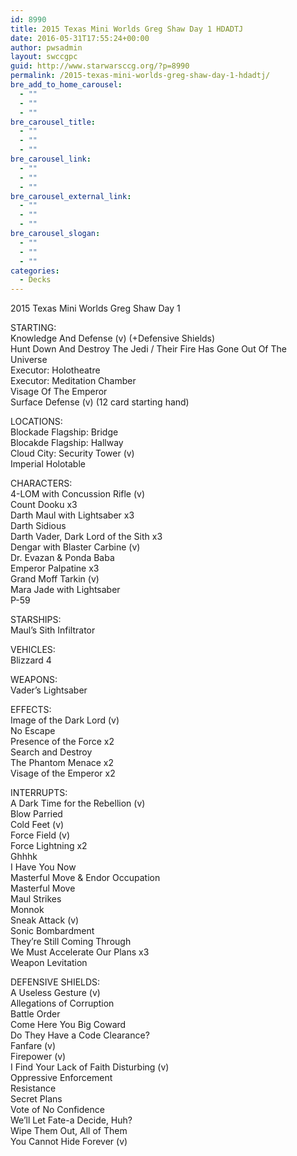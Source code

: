 ```yaml
---
id: 8990
title: 2015 Texas Mini Worlds Greg Shaw Day 1 HDADTJ
date: 2016-05-31T17:55:24+00:00
author: pwsadmin
layout: swccgpc
guid: http://www.starwarsccg.org/?p=8990
permalink: /2015-texas-mini-worlds-greg-shaw-day-1-hdadtj/
bre_add_to_home_carousel:
  - ""
  - ""
  - ""
bre_carousel_title:
  - ""
  - ""
  - ""
bre_carousel_link:
  - ""
  - ""
  - ""
bre_carousel_external_link:
  - ""
  - ""
  - ""
bre_carousel_slogan:
  - ""
  - ""
  - ""
categories:
  - Decks
---
```

2015 Texas Mini Worlds Greg Shaw Day 1

STARTING:  
Knowledge And Defense (v) (+Defensive Shields)  
Hunt Down And Destroy The Jedi / Their Fire Has Gone Out Of The Universe  
Executor: Holotheatre  
Executor: Meditation Chamber  
Visage Of The Emperor  
Surface Defense (v) (12 card starting hand)

LOCATIONS:  
Blockade Flagship: Bridge  
Blocakde Flagship: Hallway  
Cloud City: Security Tower (v)  
Imperial Holotable

CHARACTERS:  
4-LOM with Concussion Rifle (v)  
Count Dooku x3  
Darth Maul with Lightsaber x3  
Darth Sidious  
Darth Vader, Dark Lord of the Sith x3  
Dengar with Blaster Carbine (v)  
Dr. Evazan & Ponda Baba  
Emperor Palpatine x3  
Grand Moff Tarkin (v)  
Mara Jade with Lightsaber  
P-59

STARSHIPS:  
Maul’s Sith Infiltrator

VEHICLES:  
Blizzard 4

WEAPONS:  
Vader’s Lightsaber

EFFECTS:  
Image of the Dark Lord (v)  
No Escape  
Presence of the Force x2  
Search and Destroy  
The Phantom Menace x2  
Visage of the Emperor x2

INTERRUPTS:  
A Dark Time for the Rebellion (v)  
Blow Parried  
Cold Feet (v)  
Force Field (v)  
Force Lightning x2  
Ghhhk  
I Have You Now  
Masterful Move & Endor Occupation  
Masterful Move  
Maul Strikes  
Monnok  
Sneak Attack (v)  
Sonic Bombardment  
They’re Still Coming Through  
We Must Accelerate Our Plans x3  
Weapon Levitation

DEFENSIVE SHIELDS:  
A Useless Gesture (v)  
Allegations of Corruption  
Battle Order  
Come Here You Big Coward  
Do They Have a Code Clearance?  
Fanfare (v)  
Firepower (v)  
I Find Your Lack of Faith Disturbing (v)  
Oppressive Enforcement  
Resistance  
Secret Plans  
Vote of No Confidence  
We’ll Let Fate-a Decide, Huh?  
Wipe Them Out, All of Them  
You Cannot Hide Forever (v)